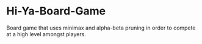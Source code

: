 # Hi-Ya-Board-Game
Board game that uses minimax and alpha-beta pruning in order to compete at a high level amongst players.
